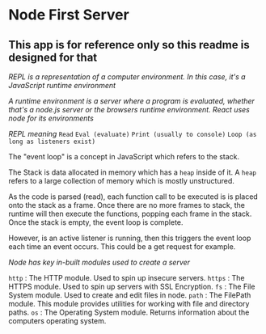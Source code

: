 # Node First Server

## This app is for reference only so this readme is designed for that

*REPL is a representation of a computer environment. In this case, it's a JavaScript runtime environment*

*A runtime environment is a server where a program is evaluated, whether that's a node.js server or the browsers runtime environment. React uses node for its environments*

*REPL meaning*
`Read`
`Eval (evaluate)`
`Print (usually to console)`
`Loop (as long as listeners exist)`

The "event loop" is a concept in JavaScript which refers to the stack.

The Stack is data allocated in memory which has a `heap` inside of it. A `heap` refers to a large collection of memory which is mostly unstructured.

As the code is parsed (read), each function call to be executed is is placed onto the stack as a frame. Once there are no more frames to stack, the runtime will then execute the functions, popping each frame in the stack. Once the stack is empty, the event loop is complete.

However, is an active listener is running, then this triggers the event loop each time an event occurs. This could be a get request for example.

*Node has key in-built modules used to create a server*

`http` : The HTTP module. Used to spin up insecure servers.
`https` : The HTTPS module. Used to spin up servers with SSL Encryption.
`fs` : The File System module. Used to create and edit files in node.
`path` : The FilePath module. This module provides utilities for working with file and directory paths.
`os` : The Operating System module. Returns information about the computers operating system.